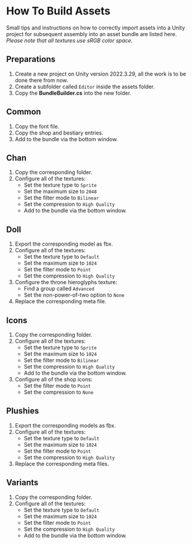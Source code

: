 # How To Build Assets
Small tips and instructions on how to correctly import assets into a Unity project for subsequent assembly into an asset bundle are listed here.
*Please note that all textures use sRGB color space.*

## Preparations
1. Create a new project on Unity version 2022.3.29, all the work is to be done there from now.
2. Create a subfolder called `Editor` inside the assets folder.
3. Copy the **BundleBuilder.cs** into the new folder.

## Common
1. Copy the font file.
2. Copy the shop and bestiary entries.
3. Add to the bundle via the bottom window.

## Chan
1. Copy the corresponding folder.
2. Configure all of the textures:
   * Set the texture type to `Sprite`
   * Set the maximum size to `2048`
   * Set the filter mode to `Bilinear`
   * Set the compression to `High Quality`
   * Add to the bundle via the bottom window.

## Doll
1. Export the corresponding model as fbx.
2. Configure all of the textures:
   * Set the texture type to `Default`
   * Set the maximum size to `1024`
   * Set the filter mode to `Point`
   * Set the compression to `High Quality`
3. Configure the throne hieroglyphs texture:
   * Find a group called `Advanced`
   * Set the non-power-of-two option to `None`
4. Replace the corresponding meta file.

## Icons
1. Copy the corresponding folder.
2. Configure all of the textures:
   * Set the texture type to `Sprite`
   * Set the maximum size to `1024`
   * Set the filter mode to `Bilinear`
   * Set the compression to `High Quality`
   * Add to the bundle via the bottom window.
3. Configure all of the shop icons:
   * Set the filter mode to `Point`
   * Set the compression to `None`

## Plushies
1. Export the corresponding models as fbx.
2. Configure all of the textures:
   * Set the texture type to `Default`
   * Set the maximum size to `1024`
   * Set the filter mode to `Point`
   * Set the compression to `High Quality`
3. Replace the corresponding meta files.

## Variants
1. Copy the corresponding folder.
2. Configure all of the textures:
   * Set the texture type to `Default`
   * Set the maximum size to `1024`
   * Set the filter mode to `Point`
   * Set the compression to `High Quality`
   * Add to the bundle via the bottom window.
